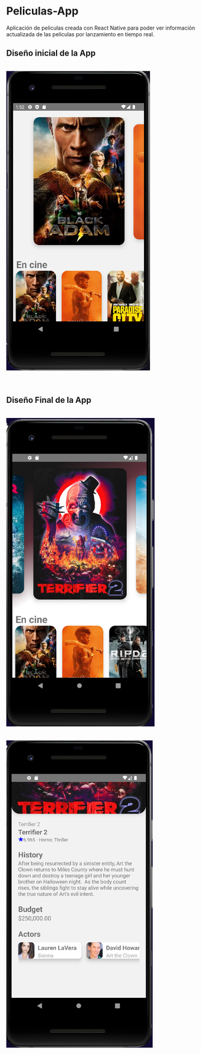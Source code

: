 # Peliculas-App

Aplicación de peliculas creada con React Native para poder ver información actualizada de las peliculas por lanzamiento en tiempo real.

## Diseño inicial de la App

<br />
<img src='./assets/Screenshot_2.png' alt='Diseño Inicial App' >
<br />
<br />
<br />

## Diseño Final de la App
<br />
<img src='./assets/Screenshot_4.png' alt='Diseño Inicial App' >
<br />
<br />
<br />
<img src='./assets/Screenshot_5.png' alt='Diseño Inicial2 App' >
